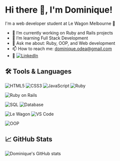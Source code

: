 # Hi there 👋, I'm Dominique!

I'm a web developer student at Le Wagon Melbourne 🚀

- 🔭 I’m currently working on Ruby and Rails projects
- 🌱 I’m learning Full Stack Development
- 💬 Ask me about: Ruby, OOP, and Web development
- 📫 How to reach me: dominique.odea@gmail.com
- 👔 [![LinkedIn](https://img.shields.io/badge/-LinkedIn-blue?style=for-the-badge&logo=linkedin&logoColor=white)](www.linkedin.com/in/dominique-o-dea)

## 🛠️ Tools & Languages

<!-- Programming Languages -->
![HTML5](https://img.shields.io/badge/HTML5-E34F26?style=for-the-badge&logo=html5&logoColor=white)
![CSS3](https://img.shields.io/badge/CSS3-1572B6?style=for-the-badge&logo=css3&logoColor=white)
![JavaScript](https://img.shields.io/badge/JavaScript-F7DF1E?style=for-the-badge&logo=javascript&logoColor=black)
![Ruby](https://img.shields.io/badge/Ruby-CC342D?style=for-the-badge&logo=ruby&logoColor=white)

<!-- Frameworks & Libraries -->
![Ruby on Rails](https://img.shields.io/badge/Ruby_on_Rails-CC0000?style=for-the-badge&logo=rubyonrails&logoColor=white)

<!-- Databases -->
![SQL](https://img.shields.io/badge/SQL-336791?style=for-the-badge&logo=postgresql&logoColor=white)
![Database](https://img.shields.io/badge/Database-4DB33D?style=for-the-badge&logo=mysql&logoColor=white)

<!-- Tools & Platforms -->
![Le Wagon](https://img.shields.io/badge/Le%20Wagon-DD0031?style=for-the-badge&logo=data:image/svg+xml;base64,PHN2ZyBmaWxsPSIjZmZmIiB2aWV3Qm94PSIwIDAgNDAwIDQwMCIgd2lkdGg9IjMwIiBoZWlnaHQ9IjMwIiB4bWxucz0iaHR0cDovL3d3dy53My5vcmcvMjAwMC9zdmciPjxjaXJjbGUgY3g9IjIwMCIgY3k9IjIwMCIgcj0iMTgwIiBmaWxsPSIjZDAwMzEzIi8+PHBhdGggZD0iTTIwMCAxMTBjMzcuMSAwIDY3LjIgMzAgNjcuMiA2N3Y0Mi4zYzAgMzctMzAgNjcuMi02Ny4yIDY3LjItMzcuMSAwLTY3LjItMzAtNjcuMi02Ny4yVjE3N2MwLTM3LjEgMzAtNjcgNjcuMi02N3oiIGZpbGw9IiNmZmYiLz48L3N2Zz4=)
![VS Code](https://img.shields.io/badge/VS%20Code-007ACC?style=for-the-badge&logo=visual-studio-code&logoColor=white)

<!-- Concepts -->
![OOP](https://img.shields.io/badge/Object--Oriented%20Programming-000000?style=for-the-badge&logo=codewars&logoColor=white)

## 📈 GitHub Stats
![Dominique's GitHub stats](https://github-readme-stats.vercel.app/api?username=dominiqueodea&show_icons=true&theme=dracula)
